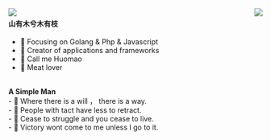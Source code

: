 <img  align="right" src="https://github-readme-streak-stats.herokuapp.com?user=w303972870&theme=neon_blurange&hide_border=true&locale=zh&date_format=%5BY.%5Dn.j" />

<img  align="left" src="https://github-readme-stats.vercel.app/api?username=w303972870&show_icons=true&hide_title=true&theme=outrun&hide_border=true" />





####  山有木兮木有枝

- :orange_book: Focusing on Golang & Php & Javascript
- :hammer: Creator of applications and frameworks
- :boy: Call me Huomao
- :meat_on_bone: Meat lover
<br/>
<b>A Simple Man</b><br/>
- 🔭 Where there is a will ， there is a way.<br/>
- 🌱 People with tact have less to retract.<br/>
- 👯 Cease to struggle and you cease to live.<br/>
- 🤔 Victory wont come to me unless I go to it. <br/>

<!--
<img  align="right" src="https://github-readme-stats.vercel.app/api/top-langs/?username=w303972870&theme=outrun" />
<img  align="center" src="https://activity-graph.herokuapp.com/graph?username=w303972870&theme=dracula" />
-->
